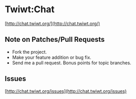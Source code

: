Twiwt:Chat
======

[http://chat.twiwt.org/](http://chat.twiwt.org/)

Note on Patches/Pull Requests
----

* Fork the project.
* Make your feature addition or bug fix.
* Send me a pull request. Bonus points for topic branches.

Issues
------

[http://chat.twiwt.org/issues](http://chat.twiwt.org/issues)
